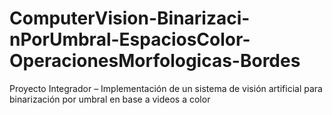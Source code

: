 # ComputerVision-Binarizaci-nPorUmbral-EspaciosColor-OperacionesMorfologicas-Bordes
 Proyecto Integrador – Implementación de un sistema de visión  artificial para binarización por umbral en base a videos a color 

